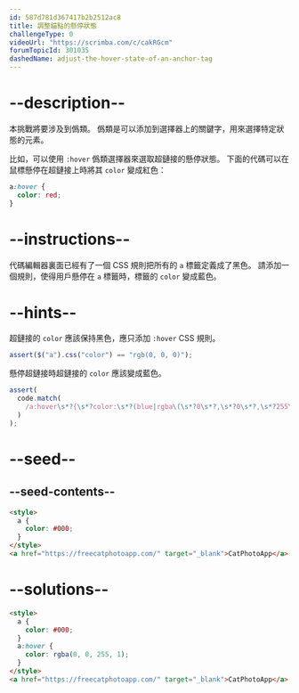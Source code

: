 ```yaml
---
id: 587d781d367417b2b2512ac8
title: 調整錨點的懸停狀態
challengeType: 0
videoUrl: "https://scrimba.com/c/cakRGcm"
forumTopicId: 301035
dashedName: adjust-the-hover-state-of-an-anchor-tag
---
```


# --description--

本挑戰將要涉及到僞類。 僞類是可以添加到選擇器上的關鍵字，用來選擇特定狀態的元素。

比如，可以使用 `:hover` 僞類選擇器來選取超鏈接的懸停狀態。 下面的代碼可以在鼠標懸停在超鏈接上時將其 `color` 變成紅色：

```css
a:hover {
  color: red;
}
```

# --instructions--

代碼編輯器裏面已經有了一個 CSS 規則把所有的 `a` 標籤定義成了黑色。 請添加一個規則，使得用戶懸停在 `a` 標籤時，標籤的 `color` 變成藍色。

# --hints--

超鏈接的 `color` 應該保持黑色，應只添加 `:hover` CSS 規則。

```js
assert($("a").css("color") == "rgb(0, 0, 0)");
```

懸停超鏈接時超鏈接的 `color` 應該變成藍色。

```js
assert(
  code.match(
    /a:hover\s*?{\s*?color:\s*?(blue|rgba\(\s*?0\s*?,\s*?0\s*?,\s*?255\s*?,\s*?1\s*?\)|#00F|rgb\(\s*?0\s*?,\s*?0\s*?,\s*?255\s*?\))\s*?;\s*?}/gi
  )
);
```

# --seed--

## --seed-contents--

```html
<style>
  a {
    color: #000;
  }
</style>
<a href="https://freecatphotoapp.com/" target="_blank">CatPhotoApp</a>
```

# --solutions--

```html
<style>
  a {
    color: #000;
  }
  a:hover {
    color: rgba(0, 0, 255, 1);
  }
</style>
<a href="https://freecatphotoapp.com/" target="_blank">CatPhotoApp</a>
```
